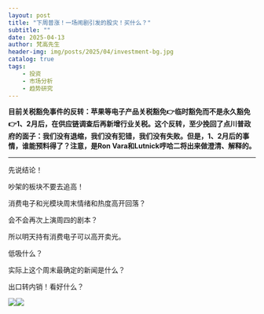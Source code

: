 ```yaml
---
layout: post
title: "下周普涨！一场闹剧引发的股灾！买什么？"
subtitle: ""
date: 2025-04-13
author: 梵高先生
header-img: img/posts/2025/04/investment-bg.jpg
catalog: true
tags:
    - 投资
    - 市场分析
    - 趋势研究
---
```


**目前关税豁免事件的反转：苹果等电子产品关税豁免👉临时豁免而不是永久豁免👉1、2月后，在供应链调查后再新增行业关税。这个反转，至少挽回了点川普政府的面子：我们没有退缩，我们没有犯错，我们没有失败。但是，1、2月后的事情，谁能预料得了？注意，是Ron Vara和Lutnick哼哈二将出来做澄清、解释的。**

****

先说结论！

吵架的板块不要去追高！

消费电子和光模块周末情绪和热度高开回落？

会不会再次上演周四的剧本？

所以明天持有消费电子可以高开卖光。

低吸什么？

实际上这个周末最确定的新闻是什么？

出口转内销！看好什么？

![](https://mmbiz.qpic.cn/sz_mmbiz_jpg/https://mmbiz.qpic.cn/sz_mmbiz_jpg/ViaIfpMVXKTRaheuQB1g0nic7WBIneQ7DbQa1lJ9owrfZKZRCpjyOCKqfbEoG24r3Su9b0tE9IsDbmPdhPyEcVWw/640?wx_fmt=jpeg)![](https://mmbiz.qpic.cn/sz_mmbiz_jpg/https://mmbiz.qpic.cn/sz_mmbiz_jpg/ViaIfpMVXKTRaheuQB1g0nic7WBIneQ7DbEZXatqy7xia5f68kfd3ZG3twJky9aLwsQm4k4TaNhhUwltTUAOYNxPA/640?wx_fmt=jpeg)